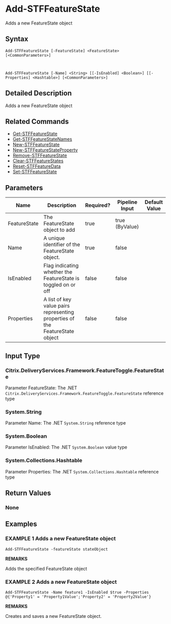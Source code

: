 ﻿# Add-STFFeatureState

Adds a new FeatureState object

## Syntax

```
Add-STFFeatureState [-FeatureState] <FeatureState> [<CommonParameters>]



Add-STFFeatureState [-Name] <String> [[-IsEnabled] <Boolean>] [[-Properties] <Hashtable>] [<CommonParameters>]
```

## Detailed Description

Adds a new FeatureState object

## Related Commands

* [Get-STFFeatureState](Get-STFFeatureState.md)
* [Get-STFFeatureStateNames](Get-STFFeatureStateNames.md)
* [New-STFFeatureState](New-STFFeatureState.md)
* [New-STFFeatureStateProperty](New-STFFeatureStateProperty.md)
* [Remove-STFFeatureState](Remove-STFFeatureState.md)
* [Clear-STFFeatureStates](Clear-STFFeatureStates.md)
* [Reset-STFFeatureData](Reset-STFFeatureData.md)
* [Set-STFFeatureState](Set-STFFeatureState.md)

## Parameters

| Name   | Description | Required? | Pipeline Input | Default Value |
| --- | --- | --- | --- | --- |
|FeatureState|The FeatureState object to add|true|true (ByValue)| |
|Name|A unique identifier of the FeatureState object.|true|false| |
|IsEnabled|Flag indicating whether the FeatureState is toggled on or off|false|false| |
|Properties|A list of key value pairs representing properties of the FeatureState object|false|false| |

## Input Type

### Citrix.DeliveryServices.Framework.FeatureToggle.FeatureState

Parameter FeatureState: The .NET `Citrix.DeliveryServices.Framework.FeatureToggle.FeatureState` reference type

### System.String

Parameter Name: The .NET `System.String` reference type

### System.Boolean

Parameter IsEnabled: The .NET `System.Boolean` value type

### System.Collections.Hashtable

Parameter Properties: The .NET `System.Collections.Hashtable` reference type

## Return Values

### None

## Examples

### EXAMPLE 1 Adds a new FeatureState object

```
Add-STFFeatureState -featureState stateObject
```

**REMARKS**

Adds the specified FeatureState object

### EXAMPLE 2 Adds a new FeatureState object

```
Add-STFFeatureState -Name feature1 -IsEnabled $true -Properties @{'Property1' = 'Property1Value';'Property2' = 'Property2Value'}
```

**REMARKS**

Creates and saves a new FeatureState object.
